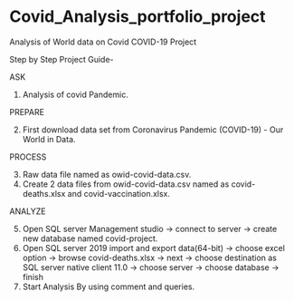 # Covid_Analysis_portfolio_project
Analysis of World data on Covid 
COVID-19 Project

Step by Step Project Guide-

ASK
1.	Analysis of covid Pandemic.
   
PREPARE

2.	First download data set from Coronavirus Pandemic (COVID-19) - Our World in Data. 

PROCESS

3.	Raw data file named as owid-covid-data.csv.
4.	Create 2 data files from owid-covid-data.csv named as covid-deaths.xlsx and covid-vaccination.xlsx.

ANALYZE 

5.	Open SQL server Management studio -> connect to server -> create new database named covid-project.
6.	Open SQL server 2019 import and export data(64-bit) -> choose excel option -> browse covid-deaths.xlsx -> next -> choose destination as SQL server native client 11.0 -> choose server -> choose database -> finish
7.	Start Analysis By using comment and queries.
